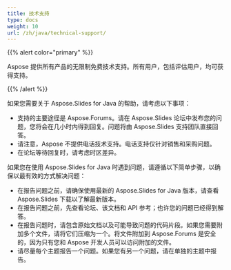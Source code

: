 ```yaml
---
title: 技术支持
type: docs
weight: 10
url: /zh/java/technical-support/
---
```


{{% alert color="primary" %}} 

Aspose 提供所有产品的无限制免费技术支持。所有用户，包括评估用户，均可获得支持。

{{% /alert %}} 

如果您需要关于 Aspose.Slides for Java 的帮助，请考虑以下事项：

- 支持的主要途径是 Aspose.Forums。请在 Aspose.Slides 论坛中发布您的问题，您将会在几小时内得到回复。问题将由 Aspose.Slides 支持团队直接回答。
- 请注意，Aspose 不提供电话技术支持。电话支持仅针对销售和采购问题。
- 在论坛等待回复时，请考虑时区差异。

如果您在使用 Aspose.Slides for Java 时遇到问题，请遵循以下简单步骤，以确保以最有效的方式解决问题：

- 在报告问题之前，请确保使用最新的 Aspose.Slides for Java 版本，请查看 Aspose.Slides 下载以了解最新版本。
- 在报告问题之前，先查看论坛、该文档和 API 参考；也许您的问题已经得到解答。
- 在报告问题时，请包含原始文档以及可能导致问题的代码片段。如果您需要附加多个文件，请将它们压缩为一个。将文件附加到 Aspose.Forums 是安全的，因为只有您和 Aspose 开发人员可以访问附加的文件。
- 请尽量每个主题报告一个问题。如果您有另一个问题，请在单独的主题中报告。
